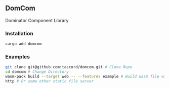 ## DomCom
Dominator Component Library

### Installation
```bash
cargo add domcom
```

### Examples
```bash
git clone git@github.com:tascord/domcom.git # Clone Repo
cd domcom # Change Directory
wasm-pack build --target web -- --features example # Build wasm file with example enabled
http # Or some other static file server
```